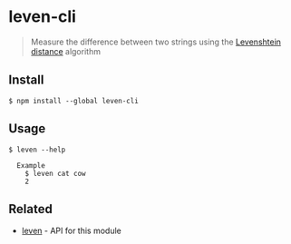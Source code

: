 # leven-cli

> Measure the difference between two strings using the [Levenshtein distance](http://en.wikipedia.org/wiki/Levenshtein_distance) algorithm

## Install

```
$ npm install --global leven-cli
```

## Usage

```
$ leven --help

  Example
    $ leven cat cow
    2
```

## Related

- [leven](https://github.com/sindresorhus/leven) - API for this module
